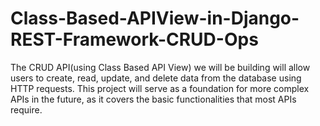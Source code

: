 # Class-Based-APIView-in-Django-REST-Framework-CRUD-Ops
The CRUD API(using Class Based API View) we will be building will allow users to create, read, update, and delete data from the database using HTTP requests. This project will serve as a foundation for more complex APIs in the future, as it covers the basic functionalities that most APIs require.
